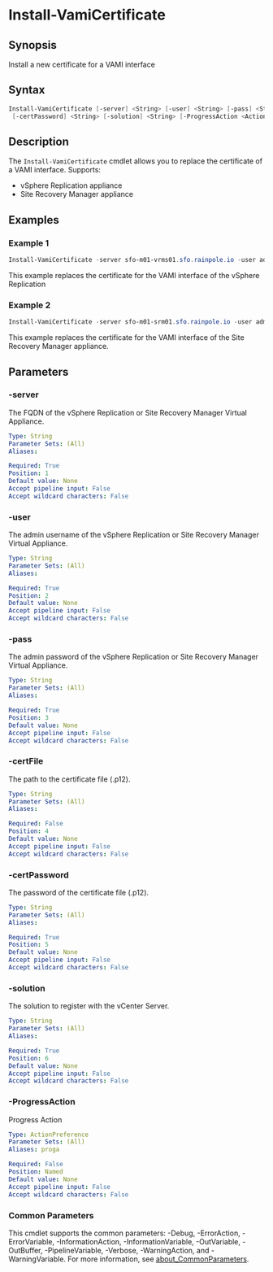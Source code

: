 # Install-VamiCertificate

## Synopsis

Install a new certificate for a VAMI interface

## Syntax

```powershell
Install-VamiCertificate [-server] <String> [-user] <String> [-pass] <String> [[-certFile] <String>]
 [-certPassword] <String> [-solution] <String> [-ProgressAction <ActionPreference>] [<CommonParameters>]
```

## Description

The `Install-VamiCertificate` cmdlet allows you to replace the certificate of a VAMI interface.
Supports:

- vSphere Replication appliance
- Site Recovery Manager appliance

## Examples

### Example 1

```powershell
Install-VamiCertificate -server sfo-m01-vrms01.sfo.rainpole.io -user admin -pass VMw@re1! -certFile C:\Certs\sfo-m01-vrms01.4.p12 -certPassword VMw@re1! -solution VRMS
```

This example replaces the certificate for the VAMI interface of the vSphere Replication

### Example 2

```powershell
Install-VamiCertificate -server sfo-m01-srm01.sfo.rainpole.io -user admin -pass VMw@re1! -certFile C:\Certs\sfo-m01-vrms01.4.p12 -certPassword VMw@re1! -solution SRM
```

This example replaces the certificate for the VAMI interface of the Site Recovery Manager appliance.

## Parameters

### -server

The FQDN of the vSphere Replication or Site Recovery Manager Virtual Appliance.

```yaml
Type: String
Parameter Sets: (All)
Aliases:

Required: True
Position: 1
Default value: None
Accept pipeline input: False
Accept wildcard characters: False
```

### -user

The admin username of the vSphere Replication or Site Recovery Manager Virtual Appliance.

```yaml
Type: String
Parameter Sets: (All)
Aliases:

Required: True
Position: 2
Default value: None
Accept pipeline input: False
Accept wildcard characters: False
```

### -pass

The admin password of the vSphere Replication or Site Recovery Manager Virtual Appliance.

```yaml
Type: String
Parameter Sets: (All)
Aliases:

Required: True
Position: 3
Default value: None
Accept pipeline input: False
Accept wildcard characters: False
```

### -certFile

The path to the certificate file (.p12).

```yaml
Type: String
Parameter Sets: (All)
Aliases:

Required: False
Position: 4
Default value: None
Accept pipeline input: False
Accept wildcard characters: False
```

### -certPassword

The password of the certificate file (.p12).

```yaml
Type: String
Parameter Sets: (All)
Aliases:

Required: True
Position: 5
Default value: None
Accept pipeline input: False
Accept wildcard characters: False
```

### -solution

The solution to register with the vCenter Server.

```yaml
Type: String
Parameter Sets: (All)
Aliases:

Required: True
Position: 6
Default value: None
Accept pipeline input: False
Accept wildcard characters: False
```

### -ProgressAction

Progress Action

```yaml
Type: ActionPreference
Parameter Sets: (All)
Aliases: proga

Required: False
Position: Named
Default value: None
Accept pipeline input: False
Accept wildcard characters: False
```

### Common Parameters

This cmdlet supports the common parameters: -Debug, -ErrorAction, -ErrorVariable, -InformationAction, -InformationVariable, -OutVariable, -OutBuffer, -PipelineVariable, -Verbose, -WarningAction, and -WarningVariable. For more information, see [about_CommonParameters](http://go.microsoft.com/fwlink/?LinkID=113216).
